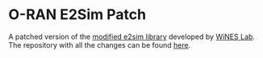 # O-RAN E2Sim Patch

A patched version of the [modified e2sim library](https://github.com/wineslab/ns-o-ran-e2-sim) developed by [WiNES Lab](https://github.com/wineslab). The repository with all the changes can be found [here](https://github.com/Devaansh-Kumar/ns-o-ran-e2-sim-upgrade).